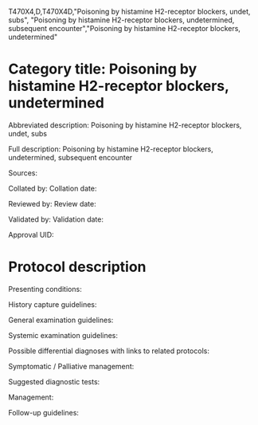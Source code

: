 T470X4,D,T470X4D,"Poisoning by histamine H2-receptor blockers, undet, subs", "Poisoning by histamine H2-receptor blockers, undetermined, subsequent encounter","Poisoning by histamine H2-receptor blockers, undetermined"
# Category title: Poisoning by histamine H2-receptor blockers, undetermined

Abbreviated description: Poisoning by histamine H2-receptor blockers, undet, subs

Full description: Poisoning by histamine H2-receptor blockers, undetermined, subsequent encounter

Sources:

Collated by:
Collation date:

Reviewed by:
Review date:

Validated by:
Validation date:

Approval UID:

# Protocol description

Presenting conditions:

History capture guidelines:

General examination guidelines:

Systemic examination guidelines:

Possible differential diagnoses with links to related protocols:

Symptomatic / Palliative management:

Suggested diagnostic tests:

Management:

Follow-up guidelines:
